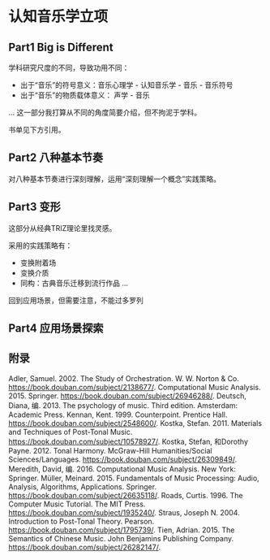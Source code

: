 # 认知音乐学立项

## Part1 Big is Different

学科研究尺度的不同，导致功用不同：

* 出于“音乐”的符号意义：音乐心理学 - 认知音乐学 - 音乐 - 音乐符号
* 出于“音乐”的物质载体意义： 声学 - 音乐

... 这一部分我打算从不同的角度简要介绍，但不拘泥于学科。

书单见下方引用。


## Part2 八种基本节奏

对八种基本节奏进行深刻理解，运用“深刻理解一个概念”实践策略。

## Part3 变形

这部分从经典TRIZ理论里找灵感。

采用的实践策略有：

* 变换附着场
* 变换介质
* 同构：古典音乐迁移到流行作品
...

回到应用场景，但需要注意，不能过多罗列


## Part4 应用场景探索

## 附录

Adler, Samuel. 2002. The Study of Orchestration. W. W. Norton &amp; Co. https://book.douban.com/subject/2138677/.
Computational Music Analysis. 2015. Springer. https://book.douban.com/subject/26946288/.
Deutsch, Diana, 编. 2013. The psychology of music. Third edition. Amsterdam: Academic Press.
Kennan, Kent. 1999. Counterpoint. Prentice Hall. https://book.douban.com/subject/2548600/.
Kostka, Stefan. 2011. Materials and Techniques of Post-Tonal Music. https://book.douban.com/subject/10578927/.
Kostka, Stefan, 和Dorothy Payne. 2012. Tonal Harmony. McGraw-Hill Humanities/Social Sciences/Languages. https://book.douban.com/subject/26309849/.
Meredith, David, 编. 2016. Computational Music Analysis. New York: Springer.
Müller, Meinard. 2015. Fundamentals of Music Processing: Audio, Analysis, Algorithms, Applications. Springer. https://book.douban.com/subject/26635118/.
Roads, Curtis. 1996. The Computer Music Tutorial. The MIT Press. https://book.douban.com/subject/1935240/.
Straus, Joseph N. 2004. Introduction to Post-Tonal Theory. Pearson. https://book.douban.com/subject/1795739/.
Tien, Adrian. 2015. The Semantics of Chinese Music. John Benjamins Publishing Company. https://book.douban.com/subject/26282147/.
